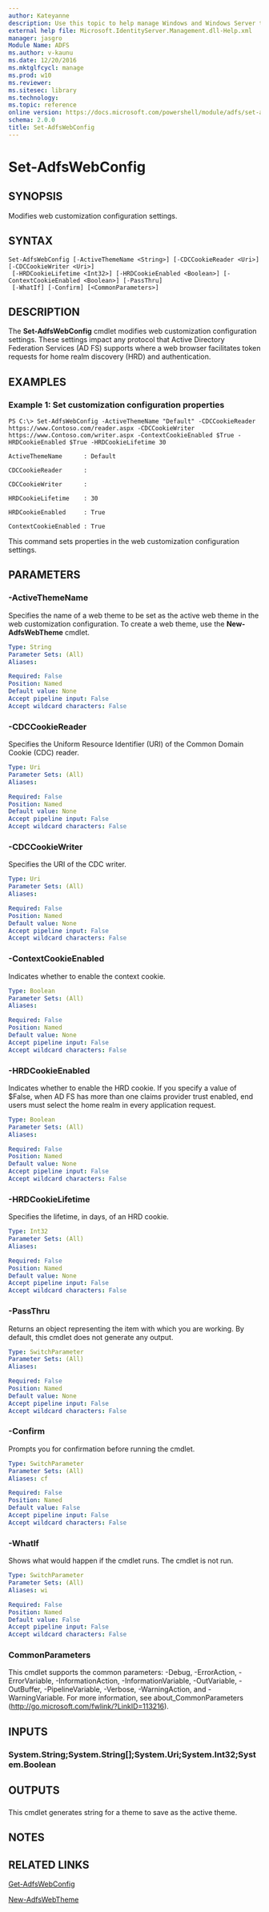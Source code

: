 ```yaml
---
author: Kateyanne
description: Use this topic to help manage Windows and Windows Server technologies with Windows PowerShell.
external help file: Microsoft.IdentityServer.Management.dll-Help.xml
manager: jasgro
Module Name: ADFS
ms.author: v-kaunu
ms.date: 12/20/2016
ms.mktglfcycl: manage
ms.prod: w10
ms.reviewer: 
ms.sitesec: library
ms.technology: 
ms.topic: reference
online version: https://docs.microsoft.com/powershell/module/adfs/set-adfswebconfig?view=windowsserver2019-ps&wt.mc_id=ps-gethelp
schema: 2.0.0
title: Set-AdfsWebConfig
---
```


# Set-AdfsWebConfig

## SYNOPSIS
Modifies web customization configuration settings.

## SYNTAX

```
Set-AdfsWebConfig [-ActiveThemeName <String>] [-CDCCookieReader <Uri>] [-CDCCookieWriter <Uri>]
 [-HRDCookieLifetime <Int32>] [-HRDCookieEnabled <Boolean>] [-ContextCookieEnabled <Boolean>] [-PassThru]
 [-WhatIf] [-Confirm] [<CommonParameters>]
```

## DESCRIPTION
The **Set-AdfsWebConfig** cmdlet modifies web customization configuration settings.
These settings impact any protocol that Active Directory Federation Services (AD FS) supports where a web browser facilitates token requests for home realm discovery (HRD) and authentication.

## EXAMPLES

### Example 1: Set customization configuration properties
```
PS C:\> Set-AdfsWebConfig -ActiveThemeName "Default" -CDCCookieReader https://www.Contoso.com/reader.aspx -CDCCookieWriter https://www.Contoso.com/writer.aspx -ContextCookieEnabled $True -HRDCookieEnabled $True -HRDCookieLifetime 30

ActiveThemeName      : Default

CDCCookieReader      :

CDCCookieWriter      :

HRDCookieLifetime    : 30

HRDCookieEnabled     : True

ContextCookieEnabled : True
```

This command sets properties in the web customization configuration settings.

## PARAMETERS

### -ActiveThemeName
Specifies the name of a web theme to be set as the active web theme in the web customization configuration.
To create a web theme, use the **New-AdfsWebTheme** cmdlet.

```yaml
Type: String
Parameter Sets: (All)
Aliases: 

Required: False
Position: Named
Default value: None
Accept pipeline input: False
Accept wildcard characters: False
```

### -CDCCookieReader
Specifies the Uniform Resource Identifier (URI) of the Common Domain Cookie (CDC) reader.

```yaml
Type: Uri
Parameter Sets: (All)
Aliases: 

Required: False
Position: Named
Default value: None
Accept pipeline input: False
Accept wildcard characters: False
```

### -CDCCookieWriter
Specifies the URI of the CDC writer.

```yaml
Type: Uri
Parameter Sets: (All)
Aliases: 

Required: False
Position: Named
Default value: None
Accept pipeline input: False
Accept wildcard characters: False
```

### -ContextCookieEnabled
Indicates whether to enable the context cookie.

```yaml
Type: Boolean
Parameter Sets: (All)
Aliases: 

Required: False
Position: Named
Default value: None
Accept pipeline input: False
Accept wildcard characters: False
```

### -HRDCookieEnabled
Indicates whether to enable the HRD cookie.
If you specify a value of $False, when AD FS has more than one claims provider trust enabled, end users must select the home realm in every application request.

```yaml
Type: Boolean
Parameter Sets: (All)
Aliases: 

Required: False
Position: Named
Default value: None
Accept pipeline input: False
Accept wildcard characters: False
```

### -HRDCookieLifetime
Specifies the lifetime, in days, of an HRD cookie.

```yaml
Type: Int32
Parameter Sets: (All)
Aliases: 

Required: False
Position: Named
Default value: None
Accept pipeline input: False
Accept wildcard characters: False
```

### -PassThru
Returns an object representing the item with which you are working.
By default, this cmdlet does not generate any output.

```yaml
Type: SwitchParameter
Parameter Sets: (All)
Aliases: 

Required: False
Position: Named
Default value: None
Accept pipeline input: False
Accept wildcard characters: False
```

### -Confirm
Prompts you for confirmation before running the cmdlet.

```yaml
Type: SwitchParameter
Parameter Sets: (All)
Aliases: cf

Required: False
Position: Named
Default value: False
Accept pipeline input: False
Accept wildcard characters: False
```

### -WhatIf
Shows what would happen if the cmdlet runs.
The cmdlet is not run.

```yaml
Type: SwitchParameter
Parameter Sets: (All)
Aliases: wi

Required: False
Position: Named
Default value: False
Accept pipeline input: False
Accept wildcard characters: False
```

### CommonParameters
This cmdlet supports the common parameters: -Debug, -ErrorAction, -ErrorVariable, -InformationAction, -InformationVariable, -OutVariable, -OutBuffer, -PipelineVariable, -Verbose, -WarningAction, and -WarningVariable. For more information, see about_CommonParameters (http://go.microsoft.com/fwlink/?LinkID=113216).

## INPUTS

### System.String;System.String[];System.Uri;System.Int32;System.Boolean

## OUTPUTS

###  
This cmdlet generates string for a theme to save as the active theme.

## NOTES

## RELATED LINKS

[Get-AdfsWebConfig](./Get-AdfsWebConfig.md)

[New-AdfsWebTheme](./New-AdfsWebTheme.md)

